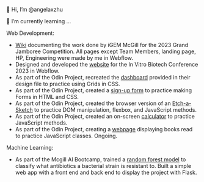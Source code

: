 👋 Hi, I’m @angelaxzhu 

🌱 I’m currently learning ...

Web Development: 
- [Wiki](https://2023.igem.wiki/mcgill/#patient) documenting the work done by iGEM McGill for the 2023 Grand Jamboree Competition. All pages except Team Members, landing page, HP, Engineering were made by me in Webflow.
- Designed and developed the [website](https://in-vitro-conference.webflow.io/) for the In Vitro Biotech Conference 2023 in Webflow. 
- As part of the Odin Project, recreated the [dashboard](https://angiexz.github.io/admin-dashboard/) provided in their design file to practice using Grids in CSS.
- As part of the Odin Project, created a [sign-up form](https://angiexz.github.io/form/) to practice making Forms in HTML and CSS.
- As part of the Odin Project, created the browser version of an [Etch-a-Sketch](https://angiexz.github.io/etch_and_sketch/) to practice DOM manipulation, flexbox, and JavaScript methods. 
- As part of the Odin Project, created an on-screen [calculator](https://angiexz.github.io/calculator/) to practice JavaScript methods.
- As part of the Odin Project, creating a [webpage](https://angiexz.github.io/library/) displaying books read to practice JavaScript classes. Ongoing. 

Machine Learning: 
- As part of the Mcgill AI Bootcamp, trained a [random forest model](https://github.com/angelaxzhu/MAIS202) to classify what antibiotics a bacterial strain is resistant to. Built a simple web app with a front end and back end to display the project with Flask. 


<!---
angelaxzhu/angelaxzhu is a ✨ special ✨ repository because its `README.md` (this file) appears on your GitHub profile.
You can click the Preview link to take a look at your changes.
--->
